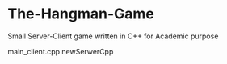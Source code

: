 # The-Hangman-Game
Small Server-Client game written in C++ for Academic purpose


main_client.cpp
newSerwerCpp
